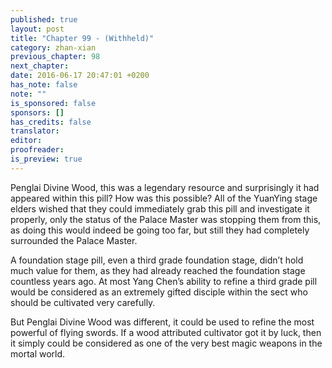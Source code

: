 ```yaml
---
published: true
layout: post
title: "Chapter 99 - (Withheld)"
category: zhan-xian
previous_chapter: 98
next_chapter:
date: 2016-06-17 20:47:01 +0200
has_note: false
note: ""
is_sponsored: false
sponsors: []
has_credits: false
translator:
editor:
proofreader:
is_preview: true
---
```

Penglai Divine Wood, this was a legendary resource and surprisingly it had appeared within this pill? How was this possible? All of the YuanYing stage elders wished that they could immediately grab this pill and investigate it properly, only the status of the Palace Master was stopping them from this, as doing this would indeed be going too far, but still they had completely surrounded the Palace Master.

A foundation stage pill, even a third grade foundation stage, didn’t hold much value for them, as they had already reached the foundation stage countless years ago. At most Yang Chen’s ability to refine a third grade pill would be considered as an extremely gifted disciple within the sect who should be cultivated very carefully.

But Penglai Divine Wood was different, it could be used to refine the most powerful of flying swords. If a wood attributed cultivator got it by luck, then it simply could be considered as one of the very best magic weapons in the mortal world.
